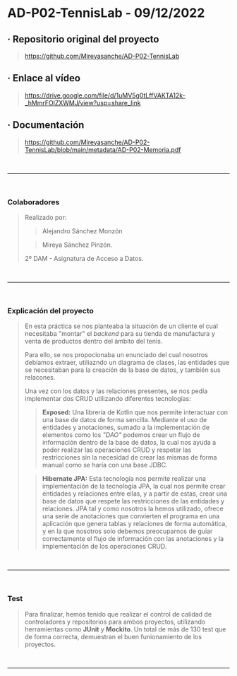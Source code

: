# AD-P02-TennisLab - 09/12/2022

## · Repositorio original del proyecto
> https://github.com/Mireyasanche/AD-P02-TennisLab

## · Enlace al vídeo
> https://drive.google.com/file/d/1uMV5g0tLffVAKTA12k-_hMmrFOlZXWMJ/view?usp=share_link

## · Documentación
> https://github.com/Mireyasanche/AD-P02-TennisLab/blob/main/metadata/AD-P02-Memoria.pdf

<br>
<hr>
<br>

### Colaboradores
> Realizado por: 
>> Alejandro Sánchez Monzón
>
>> Mireya Sánchez Pinzón.
>
> 2º DAM - Asignatura de Acceso a Datos.

<br>
<hr>
<br>

### Explicación del proyecto
> En esta práctica se nos planteaba la situación de un cliente el cual necesitaba "montar" el *backend* para su tienda de manufactura y venta de productos dentro del ámbito del tenis.
> 
> Para ello, se nos propocionaba un enunciado del cual nosotros debíamos extraer, utiliazndo un diagrama de clases, las entidades que se necesitaban para la creación de la base de datos, y también sus relacones.
>
> Una vez con los datos y las relaciones presentes, se nos pedía implementar dos CRUD utilizando diferentes tecnologías:
>
>> **Exposed:** Una librería de Kotlin que nos permite interactuar con una base de datos de forma sencilla. Mediante el uso de entidades y anotaciones, sumado a la implementación de elementos como los *"DAO"* podemos crear un flujo de información dentro de la base de datos, la cual nos ayuda a poder realizar las operaciones CRUD y respetar las restricciones sin la necesidad de crear las mismas de forma manual como se haría con una base JDBC.
>
>> **Hibernate JPA:** Esta tecnología nos permite realizar una implementación de la tecnología JPA, la cual nos permite crear entidades y relaciones entre ellas, y a partir de estas, crear una base de datos que respete las restricciones de las entidades y relaciones. JPA tal y como nosotros la hemos utilizado, ofrece una serie de anotaciones que convierten el programa en una aplicación que genera tablas  y relaciones de forma automática, y en la que nosotros solo debemos preocuparnos de guiar correctamente el flujo de información con las anotaciones y la implementación de los operaciones CRUD.

<br>
<hr>
<br>

### Test
> Para finalizar, hemos tenido que realizar el control de calidad de controladores y repositorios para ambos proyectos, utilizando herramientas como **JUnit** y **Mockito**. Un total de más de 130 test que de forma correcta, demuestran el buen funionamiento de los proyectos.

<br>
<hr>
<br>